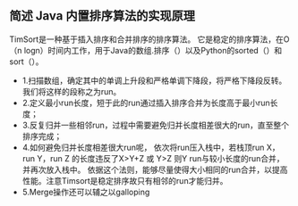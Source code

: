 ## 简述 Java 内置排序算法的实现原理
TimSort是一种基于插入排序和合并排序的排序算法。
它是稳定的排序算法，在O（n logn）时间内工作，用于Java的数组.排序（）以及Python的sorted（）和sort（）。

- 1.扫描数组，确定其中的单调上升段和严格单调下降段，将严格下降段反转。我们将这样的段称之为run。
- 2.定义最小run长度，短于此的run通过插入排序合并为长度高于最小run长度；
- 3.反复归并一些相邻run，过程中需要避免归并长度相差很大的run，直至整个排序完成；
- 4.如何避免归并长度相差很大run呢， 依次将run压入栈中，若栈顶run X，run Y，run Z 的长度违反了X>Y+Z 或 Y>Z 则Y run与较小长度的run合并，并再次放入栈中。 依据这个法则，能够尽量使得大小相同的run合并，以提高性能。注意Timsort是稳定排序故只有相邻的run才能归并。
- 5.Merge操作还可以辅之以galloping
